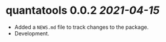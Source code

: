 # quantatools 0.0.2 _2021-04-15_

* Added a `NEWS.md` file to track changes to the package.
* Development.


